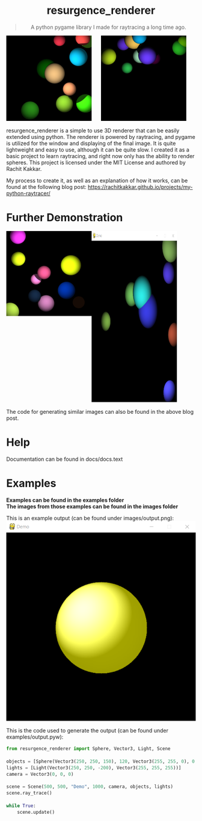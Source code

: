 <div align="center">
    <h1>resurgence_renderer</h1>
    <blockquote>
        A python pygame library I made for raytracing a long time ago.
    </blockquote>
    <img src="images/showcase1.png" alt="Showcase" width="45%" align="left" />
    <img src="images/showcase2.png" alt="Showcase" width="45%" /> 
</div>

resurgence_renderer is a simple to use 3D renderer that can be easily extended using python.
The renderer is powered by raytracing, and pygame is utilized for the window and displaying of the final image.
It is quite lightweight and easy to use, although it can be quite slow.
I created it as a basic project to learn raytracing, and right now only has the ability to render spheres.
This project is licensed under the MIT License and authored by Rachit Kakkar.

My process to create it, as well as an explanation of how it works, can be found at the following blog post: https://rachitkakkar.github.io/projects/my-python-raytracer/

# Further Demonstration
<img src="images/showcase3.png" alt="Showcase" width="45%" align="left" />
<img src="images/showcase4.png" alt="Showcase" width="45%" height="455px" /> 

The code for generating similar images can also be found in the above blog post.

# Help
Documentation can be found in docs/docs.text

# Examples
**Examples can be found in the examples folder** \
**The images from those examples can be found in the images folder**

This is an example output (can be found under images/output.png):
![Example Output](images/output.png)

This is the code used to generate the output (can be found under examples/output.pyw):

```python
from resurgence_renderer import Sphere, Vector3, Light, Scene

objects = [Sphere(Vector3(250, 250, 150), 120, Vector3(255, 255, 0), 0.5, 0.0001, 0.7)]
lights = [Light(Vector3(250, 250, -200), Vector3(255, 255, 255))]
camera = Vector3(0, 0, 0)

scene = Scene(500, 500, "Demo", 1000, camera, objects, lights)
scene.ray_trace()

while True:
    scene.update()
```
